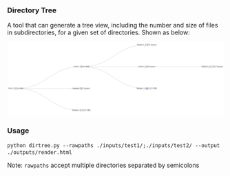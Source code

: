
### Directory Tree

A tool that can generate a tree view, including the number and size of files in subdirectories, for a given set of directories. Shown as below:

![img](./asserts/img.png)

### Usage

```
python dirtree.py --rawpaths ./inputs/test1/;./inputs/test2/ --output ./outputs/render.html
```

Note: ```rawpaths``` accept multiple directories separated by semicolons
